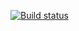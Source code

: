 [![Build status](https://ci.appveyor.com/api/projects/status/nlj8wm778qog2i4n?svg=true)](https://ci.appveyor.com/project/OlyaMa/async-await)
